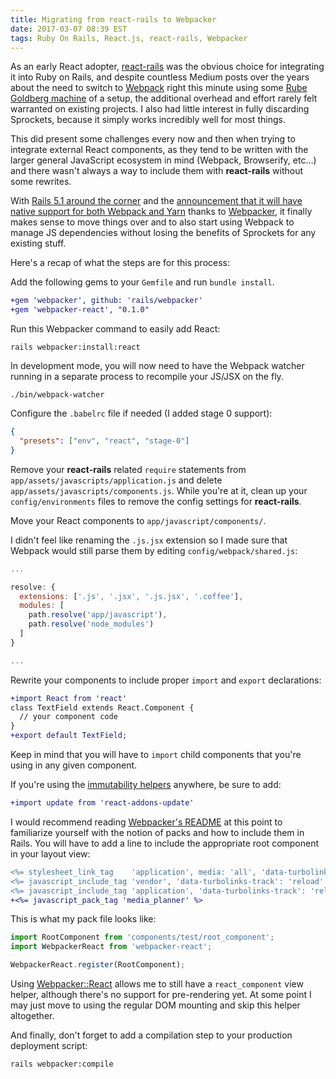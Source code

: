 ```yaml
---
title: Migrating from react-rails to Webpacker
date: 2017-03-07 08:39 EST
tags: Ruby On Rails, React.js, react-rails, Webpacker
---
```


As an early React adopter, [react-rails](https://github.com/reactjs/react-rails) was the obvious choice for integrating it into Ruby on Rails, and despite countless Medium posts over the years about the need to switch to [Webpack](https://webpack.github.io/) right this minute using some [Rube Goldberg machine](https://www.google.com/search?q=rube+goldberg+machine&tbm=isch) of a setup, the additional overhead and effort rarely felt warranted on existing projects. I also had little interest in fully discarding Sprockets, because it simply works incredibly well for most things.

This did present some challenges every now and then when trying to integrate external React components, as they tend to be written with the larger general JavaScript ecosystem in mind (Webpack, Browserify, etc...) and there wasn't always a way to include them with **react-rails** without some rewrites.

With [Rails 5.1 around the corner](http://weblog.rubyonrails.org/2017/2/23/Rails-5-1-beta1/) and the [announcement that it will have native support for both Webpack and Yarn](https://twitter.com/dhh/status/808348184481124352?lang=en) thanks to [Webpacker](https://github.com/rails/webpacker), it finally makes sense to move things over and to also start using Webpack to manage JS dependencies without losing the benefits of Sprockets for any existing stuff.

Here's a recap of what the steps are for this process:

Add the following gems to your `Gemfile` and run `bundle install`.

```diff
+gem 'webpacker', github: 'rails/webpacker'
+gem 'webpacker-react', "0.1.0"
```

Run this Webpacker command to easily add React:

```
rails webpacker:install:react
```

In development mode, you will now need to have the Webpack watcher running in a separate process to recompile your JS/JSX on the fly.

```
./bin/webpack-watcher
```

Configure the `.babelrc` file if needed (I added stage 0 support):

```json
{
  "presets": ["env", "react", "stage-0"]
}
```

Remove your **react-rails** related `require` statements from `app/assets/javascripts/application.js` and delete `app/assets/javascripts/components.js`. While you're at it, clean up your `config/environments` files to remove the config settings for **react-rails**.

Move your React components to `app/javascript/components/`.

I didn't feel like renaming the `.js.jsx` extension so I made sure that Webpack would still parse them by editing `config/webpack/shared.js`:

```js
...

resolve: {
  extensions: ['.js', '.jsx', '.js.jsx', '.coffee'],
  modules: [
    path.resolve('app/javascript'),
    path.resolve('node_modules')
  ]
}

...
```

Rewrite your components to include proper `import` and `export` declarations:

```diff
+import React from 'react'
class TextField extends React.Component {
  // your component code
}
+export default TextField;
```

Keep in mind that you will have to `import` child components that you're using in any given component.

If you're using the [immutability helpers](https://facebook.github.io/react/docs/update.html) anywhere, be sure to add:

```diff
+import update from 'react-addons-update'
```

I would recommend reading [Webpacker's README](https://github.com/rails/webpacker) at this point to familiarize yourself with the notion of packs and how to include them in Rails. You will have to add a line to include the appropriate root component in your layout view:

```diff
<%= stylesheet_link_tag    'application', media: 'all', 'data-turbolinks-track': 'reload' %>
<%= javascript_include_tag 'vendor', 'data-turbolinks-track': 'reload' %>
<%= javascript_include_tag 'application', 'data-turbolinks-track': 'reload' %>
+<%= javascript_pack_tag 'media_planner' %>
```

This is what my pack file looks like:

```js
import RootComponent from 'components/test/root_component';
import WebpackerReact from 'webpacker-react';

WebpackerReact.register(RootComponent);
```

Using [Webpacker::React](https://github.com/renchap/webpacker-react) allows me to still have a `react_component` view helper, although there's no support for pre-rendering yet. At some point I may just move to using the regular DOM mounting and skip this helper altogether.

And finally, don't forget to add a compilation step to your production deployment script:

```
rails webpacker:compile
```

